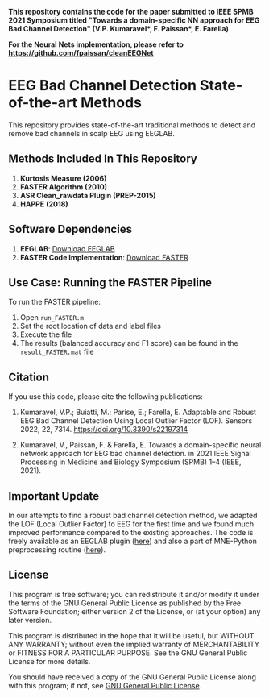 __This repository contains the code for the paper submitted to IEEE SPMB 2021 Symposium titled "Towards a domain-specific NN approach for EEG Bad Channel Detection" (V.P. Kumaravel*, F. Paissan*, E. Farella)__

__For the Neural Nets implementation, please refer to https://github.com/fpaissan/cleanEEGNet__

# EEG Bad Channel Detection State-of-the-art Methods

This repository provides state-of-the-art traditional methods to detect and remove bad channels in scalp EEG using EEGLAB.

## Methods Included In This Repository
1. **Kurtosis Measure (2006)**
2. **FASTER Algorithm (2010)**
3. **ASR Clean_rawdata Plugin (PREP-2015)**
4. **HAPPE (2018)**

## Software Dependencies
1. **EEGLAB**: [Download EEGLAB](https://sccn.ucsd.edu/eeglab/download.php)
2. **FASTER Code Implementation**: [Download FASTER](https://sourceforge.net/projects/faster/)

## Use Case: Running the FASTER Pipeline
To run the FASTER pipeline:

1. Open `run_FASTER.m`
2. Set the root location of data and label files
3. Execute the file
4. The results (balanced accuracy and F1 score) can be found in the `result_FASTER.mat` file

## Citation
If you use this code, please cite the following publications:

1. Kumaravel, V.P.; Buiatti, M.; Parise, E.; Farella, E. Adaptable and Robust EEG Bad Channel Detection Using Local Outlier Factor (LOF). Sensors 2022, 22, 7314. https://doi.org/10.3390/s22197314

2. Kumaravel, V., Paissan, F. & Farella, E. Towards a domain-specific neural network approach for EEG bad channel detection. in 2021 IEEE Signal Processing in Medicine and Biology Symposium (SPMB) 1–4 (IEEE, 2021).

## Important Update

In our attempts to find a robust bad channel detection method, we adapted the LOF (Local Outlier Factor) to EEG for the first time and we found much improved performance compared to the existing approaches. The code is freely available as an EEGLAB plugin ([here](https://github.com/vpKumaravel/detectbadchannelLOF)) and also a part of MNE-Python preprocessing routine ([here](https://github.com/mne-tools/mne-python/blob/main/mne/preprocessing/_lof.py#L15-L99)).

## License
This program is free software; you can redistribute it and/or modify it under the terms of the GNU General Public License as published by the Free Software Foundation; either version 2 of the License, or (at your option) any later version.

This program is distributed in the hope that it will be useful, but WITHOUT ANY WARRANTY; without even the implied warranty of MERCHANTABILITY or FITNESS FOR A PARTICULAR PURPOSE. See the GNU General Public License for more details.

You should have received a copy of the GNU General Public License along with this program; if not, see [GNU General Public License](http://www.gnu.org/licenses/).
